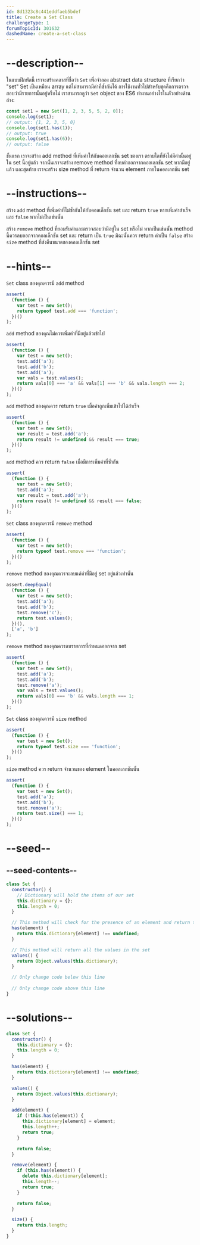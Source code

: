 ```yaml
---
id: 8d1323c8c441eddfaeb5bdef
title: Create a Set Class
challengeType: 1
forumTopicId: 301632
dashedName: create-a-set-class
---
```


# --description--

ในแบบฝึกหัดนี้ เราจะสร้างคลาสที่ชื่อว่า `Set` เพื่อจำลอง abstract data structure ที่เรียกว่า "set" Set เป็นเหมือน array แต่ไม่สามารถมีค่าที่ซ้ำกันได้ การใช้งานทั่วไปสำหรับชุดคือการตรวจสอบว่ามีรายการนั้นอยู่หรือไม่ เราสามารถดูว่า `Set` object ของ ES6 ทำงานอย่างไรในตัวอย่างด้านล่าง:

```js
const set1 = new Set([1, 2, 3, 5, 5, 2, 0]);
console.log(set1);
// output: {1, 2, 3, 5, 0}
console.log(set1.has(1));
// output: true
console.log(set1.has(6));
// output: false
```

ขั้นแรก เราจะสร้าง add method ที่เพิ่มค่าให้กับคอลเลกชัน set ของเรา ตราบใดที่ยังไม่มีค่านั้นอยู่ใน set นี้อยู่แล้ว จากนั้นเราจะสร้าง remove method ที่ลบค่าออกจากคอลเลกชัน set หากมีอยู่แล้ว และสุดท้าย เราจะสร้าง size method ที่ return จำนวน element ภายในคอลเลกชัน set

# --instructions--

สร้าง `add` method ที่เพิ่มค่าที่ไม่ซ้ำกันให้กับคอลเล็กชัน set และ return `true` หากเพิ่มค่าสำเร็จและ `false` หากไม่เป็นเช่นนั้น

สร้าง `remove` method ที่ยอมรับค่าและตรวจสอบว่ามีอยู่ใน set หรือไม่ หากเป็นเช่นนั้น method นี้ควรลบออกจากคอลเล็กชัน set และ return เป็น `true` มิฉะนั้นควร return ค่าเป็น `false` สร้าง `size` method ที่ส่งคืนขนาดของคอลเล็กชัน set

# --hints--

`Set` class ของคุณควรมี `add` method

```js
assert(
  (function () {
    var test = new Set();
    return typeof test.add === 'function';
  })()
);
```

`add` method ของคุณไม่ควรเพิ่มค่าที่มีอยู่แล้วเข้าไป

```js
assert(
  (function () {
    var test = new Set();
    test.add('a');
    test.add('b');
    test.add('a');
    var vals = test.values();
    return vals[0] === 'a' && vals[1] === 'b' && vals.length === 2;
  })()
);
```

`add` method ของคุณควร return `true` เมื่อค่าถูกเพิ่มเข้าไปได้สำเร็จ

```js
assert(
  (function () {
    var test = new Set();
    var result = test.add('a');
    return result != undefined && result === true;
  })()
);
```

`add` method ควร return `false` เมื่อมีการเพิ่มค่าที่ซ้ำกัน

```js
assert(
  (function () {
    var test = new Set();
    test.add('a');
    var result = test.add('a');
    return result != undefined && result === false;
  })()
);
```

`Set` class ของคุณควรมี `remove` method

```js
assert(
  (function () {
    var test = new Set();
    return typeof test.remove === 'function';
  })()
);
```

`remove` method ของคุณควรจะลบแค่ค่าที่มีอยู่ set อยู่แล้วเท่านั้น

```js
assert.deepEqual(
  (function () {
    var test = new Set();
    test.add('a');
    test.add('b');
    test.remove('c');
    return test.values();
  })(),
  ['a', 'b']
);
```

`remove` method ของคุณควรลบรายการที่กำหนดออกจาก set

```js
assert(
  (function () {
    var test = new Set();
    test.add('a');
    test.add('b');
    test.remove('a');
    var vals = test.values();
    return vals[0] === 'b' && vals.length === 1;
  })()
);
```

`Set` class ของคุณควรมี `size` method

```js
assert(
  (function () {
    var test = new Set();
    return typeof test.size === 'function';
  })()
);
```

`size` method ควร return จำนวนของ element ในคอลเลกชันนั้น

```js
assert(
  (function () {
    var test = new Set();
    test.add('a');
    test.add('b');
    test.remove('a');
    return test.size() === 1;
  })()
);
```

# --seed--

## --seed-contents--

```js
class Set {
  constructor() {
    // Dictionary will hold the items of our set
    this.dictionary = {};
    this.length = 0;
  }

  // This method will check for the presence of an element and return true or false
  has(element) {
    return this.dictionary[element] !== undefined;
  }

  // This method will return all the values in the set
  values() {
    return Object.values(this.dictionary);
  }

  // Only change code below this line
  
  // Only change code above this line
}
```

# --solutions--

```js
class Set {
  constructor() {
    this.dictionary = {};
    this.length = 0;
  }

  has(element) {
    return this.dictionary[element] !== undefined;
  }

  values() {
    return Object.values(this.dictionary);
  }

  add(element) {
    if (!this.has(element)) {
      this.dictionary[element] = element;
      this.length++;
      return true;
    }

    return false;
  }

  remove(element) {
    if (this.has(element)) {
      delete this.dictionary[element];
      this.length--;
      return true;
    }

    return false;
  }

  size() {
    return this.length;
  }
}
```
